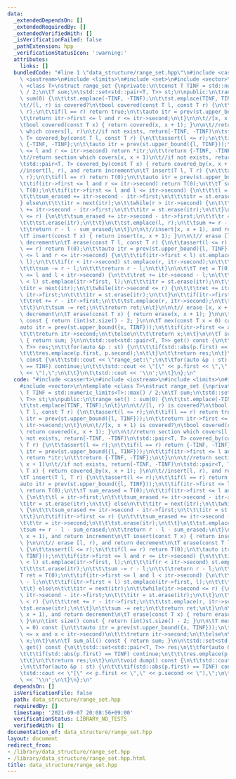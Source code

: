 ```yaml
---
data:
  _extendedDependsOn: []
  _extendedRequiredBy: []
  _extendedVerifiedWith: []
  _isVerificationFailed: false
  _pathExtension: hpp
  _verificationStatusIcon: ':warning:'
  attributes:
    links: []
  bundledCode: "#line 1 \"data_structure/range_set.hpp\"\n#include <cassert>\n#include\
    \ <iostream>\n#include <limits>\n#include <set>\n#include <vector>\n\ntemplate\
    \ <class T>\nstruct range_set {\nprivate:\n\tconst T TINF = std::numeric_limits<T>::max()\
    \ / 2;\n\tT sum;\n\tstd::set<std::pair<T, T>> st;\n\npublic:\n\trange_set() :\
    \ sum(0) {\n\t\tst.emplace(-TINF, -TINF);\n\t\tst.emplace(TINF, TINF);\n\t}\n\n\
    \t//[l, r) is covered?\n\tbool covered(const T l, const T r) {\n\t\tassert(l <=\
    \ r);\n\t\tif(l == r) return true;\n\t\tauto itr = prev(st.upper_bound({l, TINF}));\n\
    \t\treturn itr->first <= l and r <= itr->second;\n\t}\n\n\t//[x, x + 1) is covered?\n\
    \tbool covered(const T x) { return covered(x, x + 1); }\n\n\t//return section\
    \ which covers[l, r)\n\t//if not exists, return[-TINF, -TINF)\n\tstd::pair<T,\
    \ T> covered_by(const T l, const T r) {\n\t\tassert(l <= r);\n\t\tif(l == r) return\
    \ {-TINF, -TINF};\n\t\tauto itr = prev(st.upper_bound({l, TINF}));\n\t\tif(itr->first\
    \ <= l and r <= itr->second) return *itr;\n\t\treturn {-TINF, -TINF};\n\t}\n\n\
    \t//return section which covers[x, x + 1)\n\t//if not exists, return[-TINF, -TINF)\n\
    \tstd::pair<T, T> covered_by(const T x) { return covered_by(x, x + 1); }\n\n\t\
    //insert[l, r), and return increment\n\tT insert(T l, T r) {\n\t\tassert(l <=\
    \ r);\n\t\tif(l == r) return T(0);\n\t\tauto itr = prev(st.upper_bound({l, TINF}));\n\
    \t\tif(itr->first <= l and r <= itr->second) return T(0);\n\t\tT sum_erased =\
    \ T(0);\n\t\tif(itr->first <= l and l <= itr->second) {\n\t\t\tl = itr->first;\n\
    \t\t\tsum_erased += itr->second - itr->first;\n\t\t\titr = st.erase(itr);\n\t\t\
    } else\n\t\t\titr = next(itr);\n\t\twhile(r > itr->second) {\n\t\t\tsum_erased\
    \ += itr->second - itr->first;\n\t\t\titr = st.erase(itr);\n\t\t}\n\t\tif(itr->first\
    \ <= r) {\n\t\t\tsum_erased += itr->second - itr->first;\n\t\t\tr = itr->second;\n\
    \t\t\tst.erase(itr);\n\t\t}\n\t\tst.emplace(l, r);\n\t\tsum += r - l - sum_erased;\n\
    \t\treturn r - l - sum_erased;\n\t}\n\n\t//insert[x, x + 1), and return increment\n\
    \tT insert(const T x) { return insert(x, x + 1); }\n\n\t// erase [l, r), and return\
    \ decrement\n\tT erase(const T l, const T r) {\n\t\tassert(l <= r);\n\t\tif(l\
    \ == r) return T(0);\n\t\tauto itr = prev(st.upper_bound({l, TINF}));\n\t\tif(itr->first\
    \ <= l and r <= itr->second) {\n\t\t\tif(itr->first < l) st.emplace(itr->first,\
    \ l);\n\t\t\tif(r < itr->second) st.emplace(r, itr->second);\n\t\t\tst.erase(itr);\n\
    \t\t\tsum -= r - l;\n\t\t\treturn r - l;\n\t\t}\n\n\t\tT ret = T(0);\n\t\tif(itr->first\
    \ <= l and l < itr->second) {\n\t\t\tret += itr->second - l;\n\t\t\tif(itr->first\
    \ < l) st.emplace(itr->first, l);\n\t\t\titr = st.erase(itr);\n\t\t} else\n\t\t\
    \titr = next(itr);\n\t\twhile(itr->second <= r) {\n\t\t\tret += itr->second -\
    \ itr->first;\n\t\t\titr = st.erase(itr);\n\t\t}\n\t\tif(itr->first < r) {\n\t\
    \t\tret += r - itr->first;\n\t\t\tst.emplace(r, itr->second);\n\t\t\tst.erase(itr);\n\
    \t\t}\n\t\tsum -= ret;\n\t\treturn ret;\n\t}\n\n\t// erase [x, x + 1), and return\
    \ decrement\n\tT erase(const T x) { return erase(x, x + 1); }\n\n\tint size()\
    \ const { return (int)st.size() - 2; }\n\n\tT mex(const T x = 0) const {\n\t\t\
    auto itr = prev(st.upper_bound({x, TINF}));\n\t\tif(itr->first <= x and x < itr->second)\n\
    \t\t\treturn itr->second;\n\t\telse\n\t\t\treturn x;\n\t}\n\n\tT sum_all() const\
    \ { return sum; }\n\n\tstd::set<std::pair<T, T>> get() const {\n\t\tstd::set<std::pair<T,\
    \ T>> res;\n\t\tfor(auto &p : st) {\n\t\t\tif(std::abs(p.first) == TINF) continue;\n\
    \t\t\tres.emplace(p.first, p.second);\n\t\t}\n\t\treturn res;\n\t}\n\n\tvoid dump()\
    \ const {\n\t\tstd::cout << \"range_set:\";\n\t\tfor(auto &p : st) {\n\t\t\tif(std::abs(p.first)\
    \ == TINF) continue;\n\t\t\tstd::cout << \"[\" << p.first << \",\" << p.second\
    \ << \"),\";\n\t\t}\n\t\tstd::cout << '\\n';\n\t}\n};\n"
  code: "#include <cassert>\n#include <iostream>\n#include <limits>\n#include <set>\n\
    #include <vector>\n\ntemplate <class T>\nstruct range_set {\nprivate:\n\tconst\
    \ T TINF = std::numeric_limits<T>::max() / 2;\n\tT sum;\n\tstd::set<std::pair<T,\
    \ T>> st;\n\npublic:\n\trange_set() : sum(0) {\n\t\tst.emplace(-TINF, -TINF);\n\
    \t\tst.emplace(TINF, TINF);\n\t}\n\n\t//[l, r) is covered?\n\tbool covered(const\
    \ T l, const T r) {\n\t\tassert(l <= r);\n\t\tif(l == r) return true;\n\t\tauto\
    \ itr = prev(st.upper_bound({l, TINF}));\n\t\treturn itr->first <= l and r <=\
    \ itr->second;\n\t}\n\n\t//[x, x + 1) is covered?\n\tbool covered(const T x) {\
    \ return covered(x, x + 1); }\n\n\t//return section which covers[l, r)\n\t//if\
    \ not exists, return[-TINF, -TINF)\n\tstd::pair<T, T> covered_by(const T l, const\
    \ T r) {\n\t\tassert(l <= r);\n\t\tif(l == r) return {-TINF, -TINF};\n\t\tauto\
    \ itr = prev(st.upper_bound({l, TINF}));\n\t\tif(itr->first <= l and r <= itr->second)\
    \ return *itr;\n\t\treturn {-TINF, -TINF};\n\t}\n\n\t//return section which covers[x,\
    \ x + 1)\n\t//if not exists, return[-TINF, -TINF)\n\tstd::pair<T, T> covered_by(const\
    \ T x) { return covered_by(x, x + 1); }\n\n\t//insert[l, r), and return increment\n\
    \tT insert(T l, T r) {\n\t\tassert(l <= r);\n\t\tif(l == r) return T(0);\n\t\t\
    auto itr = prev(st.upper_bound({l, TINF}));\n\t\tif(itr->first <= l and r <= itr->second)\
    \ return T(0);\n\t\tT sum_erased = T(0);\n\t\tif(itr->first <= l and l <= itr->second)\
    \ {\n\t\t\tl = itr->first;\n\t\t\tsum_erased += itr->second - itr->first;\n\t\t\
    \titr = st.erase(itr);\n\t\t} else\n\t\t\titr = next(itr);\n\t\twhile(r > itr->second)\
    \ {\n\t\t\tsum_erased += itr->second - itr->first;\n\t\t\titr = st.erase(itr);\n\
    \t\t}\n\t\tif(itr->first <= r) {\n\t\t\tsum_erased += itr->second - itr->first;\n\
    \t\t\tr = itr->second;\n\t\t\tst.erase(itr);\n\t\t}\n\t\tst.emplace(l, r);\n\t\
    \tsum += r - l - sum_erased;\n\t\treturn r - l - sum_erased;\n\t}\n\n\t//insert[x,\
    \ x + 1), and return increment\n\tT insert(const T x) { return insert(x, x + 1);\
    \ }\n\n\t// erase [l, r), and return decrement\n\tT erase(const T l, const T r)\
    \ {\n\t\tassert(l <= r);\n\t\tif(l == r) return T(0);\n\t\tauto itr = prev(st.upper_bound({l,\
    \ TINF}));\n\t\tif(itr->first <= l and r <= itr->second) {\n\t\t\tif(itr->first\
    \ < l) st.emplace(itr->first, l);\n\t\t\tif(r < itr->second) st.emplace(r, itr->second);\n\
    \t\t\tst.erase(itr);\n\t\t\tsum -= r - l;\n\t\t\treturn r - l;\n\t\t}\n\n\t\t\
    T ret = T(0);\n\t\tif(itr->first <= l and l < itr->second) {\n\t\t\tret += itr->second\
    \ - l;\n\t\t\tif(itr->first < l) st.emplace(itr->first, l);\n\t\t\titr = st.erase(itr);\n\
    \t\t} else\n\t\t\titr = next(itr);\n\t\twhile(itr->second <= r) {\n\t\t\tret +=\
    \ itr->second - itr->first;\n\t\t\titr = st.erase(itr);\n\t\t}\n\t\tif(itr->first\
    \ < r) {\n\t\t\tret += r - itr->first;\n\t\t\tst.emplace(r, itr->second);\n\t\t\
    \tst.erase(itr);\n\t\t}\n\t\tsum -= ret;\n\t\treturn ret;\n\t}\n\n\t// erase [x,\
    \ x + 1), and return decrement\n\tT erase(const T x) { return erase(x, x + 1);\
    \ }\n\n\tint size() const { return (int)st.size() - 2; }\n\n\tT mex(const T x\
    \ = 0) const {\n\t\tauto itr = prev(st.upper_bound({x, TINF}));\n\t\tif(itr->first\
    \ <= x and x < itr->second)\n\t\t\treturn itr->second;\n\t\telse\n\t\t\treturn\
    \ x;\n\t}\n\n\tT sum_all() const { return sum; }\n\n\tstd::set<std::pair<T, T>>\
    \ get() const {\n\t\tstd::set<std::pair<T, T>> res;\n\t\tfor(auto &p : st) {\n\
    \t\t\tif(std::abs(p.first) == TINF) continue;\n\t\t\tres.emplace(p.first, p.second);\n\
    \t\t}\n\t\treturn res;\n\t}\n\n\tvoid dump() const {\n\t\tstd::cout << \"range_set:\"\
    ;\n\t\tfor(auto &p : st) {\n\t\t\tif(std::abs(p.first) == TINF) continue;\n\t\t\
    \tstd::cout << \"[\" << p.first << \",\" << p.second << \"),\";\n\t\t}\n\t\tstd::cout\
    \ << '\\n';\n\t}\n};\n"
  dependsOn: []
  isVerificationFile: false
  path: data_structure/range_set.hpp
  requiredBy: []
  timestamp: '2021-09-07 20:08:56+09:00'
  verificationStatus: LIBRARY_NO_TESTS
  verifiedWith: []
documentation_of: data_structure/range_set.hpp
layout: document
redirect_from:
- /library/data_structure/range_set.hpp
- /library/data_structure/range_set.hpp.html
title: data_structure/range_set.hpp
---
```

